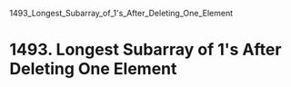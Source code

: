 1493_Longest_Subarray_of_1's_After_Deleting_One_Element
# 1493. Longest Subarray of 1's After Deleting One Element

